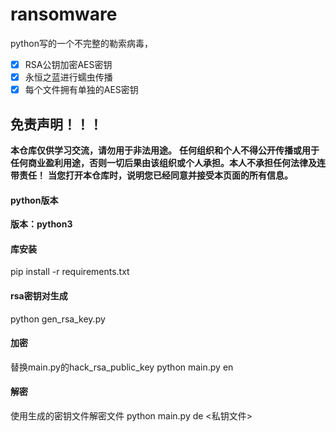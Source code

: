 # ransomware
python写的一个不完整的勒索病毒，
- [x] RSA公钥加密AES密钥
- [x] 永恒之蓝进行蠕虫传播
- [x] 每个文件拥有单独的AES密钥

## 免责声明！！！
**本仓库仅供学习交流，请勿用于非法用途。**
**任何组织和个人不得公开传播或用于任何商业盈利用途，否则一切后果由该组织或个人承担。本人不承担任何法律及连带责任！**
**当您打开本仓库时，说明您已经同意并接受本页面的所有信息。**

#### python版本
**版本：python3**

#### 库安装
pip install -r requirements.txt

#### rsa密钥对生成
python gen_rsa_key.py

#### 加密
替换main.py的hack_rsa_public_key
python main.py en

#### 解密
使用生成的密钥文件解密文件
python main.py de <私钥文件>
